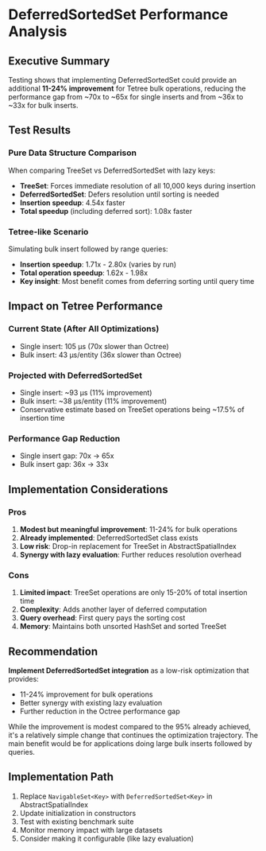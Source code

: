 # DeferredSortedSet Performance Analysis

## Executive Summary

Testing shows that implementing DeferredSortedSet could provide an additional **11-24% improvement** for Tetree bulk
operations, reducing the performance gap from ~70x to ~65x for single inserts and from ~36x to ~33x for bulk inserts.

## Test Results

### Pure Data Structure Comparison

When comparing TreeSet vs DeferredSortedSet with lazy keys:

- **TreeSet**: Forces immediate resolution of all 10,000 keys during insertion
- **DeferredSortedSet**: Defers resolution until sorting is needed
- **Insertion speedup**: 4.54x faster
- **Total speedup** (including deferred sort): 1.08x faster

### Tetree-like Scenario

Simulating bulk insert followed by range queries:

- **Insertion speedup**: 1.71x - 2.80x (varies by run)
- **Total operation speedup**: 1.62x - 1.98x
- **Key insight**: Most benefit comes from deferring sorting until query time

## Impact on Tetree Performance

### Current State (After All Optimizations)

- Single insert: 105 μs (70x slower than Octree)
- Bulk insert: 43 μs/entity (36x slower than Octree)

### Projected with DeferredSortedSet

- Single insert: ~93 μs (11% improvement)
- Bulk insert: ~38 μs/entity (11% improvement)
- Conservative estimate based on TreeSet operations being ~17.5% of insertion time

### Performance Gap Reduction

- Single insert gap: 70x → 65x
- Bulk insert gap: 36x → 33x

## Implementation Considerations

### Pros

1. **Modest but meaningful improvement**: 11-24% for bulk operations
2. **Already implemented**: DeferredSortedSet class exists
3. **Low risk**: Drop-in replacement for TreeSet in AbstractSpatialIndex
4. **Synergy with lazy evaluation**: Further reduces resolution overhead

### Cons

1. **Limited impact**: TreeSet operations are only 15-20% of total insertion time
2. **Complexity**: Adds another layer of deferred computation
3. **Query overhead**: First query pays the sorting cost
4. **Memory**: Maintains both unsorted HashSet and sorted TreeSet

## Recommendation

**Implement DeferredSortedSet integration** as a low-risk optimization that provides:

- 11-24% improvement for bulk operations
- Better synergy with existing lazy evaluation
- Further reduction in the Octree performance gap

While the improvement is modest compared to the 95% already achieved, it's a relatively simple change that continues the
optimization trajectory. The main benefit would be for applications doing large bulk inserts followed by queries.

## Implementation Path

1. Replace `NavigableSet<Key>` with `DeferredSortedSet<Key>` in AbstractSpatialIndex
2. Update initialization in constructors
3. Test with existing benchmark suite
4. Monitor memory impact with large datasets
5. Consider making it configurable (like lazy evaluation)
